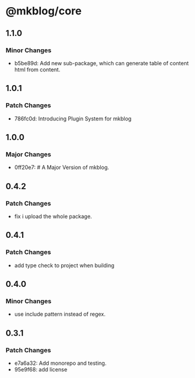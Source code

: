 # @mkblog/core

## 1.1.0

### Minor Changes

- b5be89d: Add new sub-package, which can generate table of content html from content.

## 1.0.1

### Patch Changes

- 786fc0d: Introducing Plugin System for mkblog

## 1.0.0

### Major Changes

- 0ff20e7: # A Major Version of mkblog.

## 0.4.2

### Patch Changes

- fix i upload the whole package.

## 0.4.1

### Patch Changes

- add type check to project when building

## 0.4.0

### Minor Changes

- use include pattern instead of regex.

## 0.3.1

### Patch Changes

- e7a6a32: Add monorepo and testing.
- 95e9f68: add license
